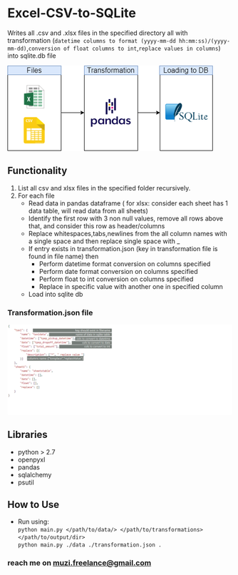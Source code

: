 # Excel-CSV-to-SQLite

Writes all .csv and .xlsx files in the specified directory all with transformation (```datetime columns to format (yyyy-mm-dd hh:mm:ss)/(yyyy-mm-dd)```,```conversion of float columns to int```,```replace values in columns```) into sqlite.db file  
  
![Architecture](images/img.png)

## Functionality
1. List all csv and xlsx files in the specified folder recursively.
2. For each file
   - Read data in pandas dataframe ( for xlsx: consider each sheet has 1 data table, will read data from all sheets)
   - Identify the first row with 3 non null values, remove all rows above that, and consider this row as header/columns
   - Replace whitespaces,tabs,newlines from the all column names with a single space and then replace single space with _  
   - If entry exists in transformation.json (key in transformation file is found in file name) then  
     - Perform datetime format conversion on columns specified  
     - Perform date format conversion on columns specified  
     - Perform float to int conversion on columns specified  
     - Replace in specific value with another one in specified column  
   - Load into sqlite db 

### Transformation.json file

![This is an image](images/img1.png)




## Libraries
- python > 2.7
- openpyxl 
- pandas
- sqlalchemy
- psutil

## How to Use
- Run using:  
```python main.py </path/to/data/> </path/to/transformations> </path/to/output/dir>```  
```python main.py ./data ./transformation.json .```
  

### reach me on muzi.freelance@gmail.com
